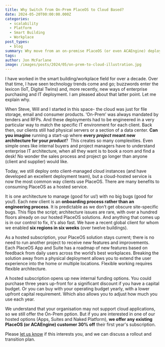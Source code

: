 ```yaml
---
title: Why Switch from On-Prem PlaceOS to Cloud Based?
date: 2024-05-20T00:00:00.000Z
categories:
  - scalability
  - Platform
  - Smart Building
  - Workplace
post_types:
  - blog
summary: Why move from an on-premise PlaceOS (or even ACAEngine) deployment to a cloud-based PlaceOS solution?
tags:
author: Jon McFarlane
image: /images/posts/2024/05/on-prem-to-cloud-illustration.jpg
---
```

I have worked in the smart building/workplace field for over a decade. Over that time, I have seen technology trends come and go; buzzwords enter the lexicon (IoT, Digital Twins) and, more recently, new ways of enterprise purchasing and IT deployment. I am pleased about that latter point. Let me explain why. 

When Steve, Will and I started in this space- the cloud was just for file storage, email and consumer products. ‘On-Prem’ was always mandated by tenders and RFPs. And these deployments had to be engineered in a very particular way to match the specific IT environment for each client. Back then, our clients still had physical servers or a section of a data center. **Can you imagine** running a start-up where **every _project_ meant new architecture for your _product_**?  This creates so many complexities. Even simple ones like internal buyers and project managers have to understand enterprise IT architecture, when all they want is to book a room and find a desk! No wonder the sales process and project go longer than anyone (client and supplier) would like. 

Today, we still deploy onto client-managed cloud instances (and have developed an excellent deployment team), but a cloud-hosted service is now the most common way clients use PlaceOS. There are many benefits to consuming PlaceOS as a hosted service. 

It is one architecture to manage (good for us!) with no big bugs (good for you!). Each new client is an **onboarding process rather than an engineering process**. It is predictable as we don’t get obscure site-specific bugs. This flips the script; architecture issues are rare, with over a hundred floors already on our hosted PlaceOS solutions. And anything that comes up is in our control to fix, it's also fast. We have a recent global client for whom we enabled **six regions in six weeks** (over twelve buildings). 

As a hosted subscription, your PlaceOS solution stays current; there is no need to run another project to receive new features and improvements. Each PlaceOS App and Suite has a roadmap of new features based on feedback from daily users across the world’s best workplaces. Breaking the solution away from a physical deployment allows you to extend the user experience into the home or multiple locations. Flexible working requires flexible architecture. 

A hosted subscription opens up new internal funding options. You could purchase three years up-front for a significant discount if you have a capital budget. Or you can buy with your operating budget yearly, with a lower upfront capital requirement. Which also allows you to adjust how much you use each year. 

We understand that your organisation may not support cloud applications, so we still offer the On-Prem pption. But if you are interested in one of our hosted options (Apps, Suites and Naked Platform), **we offer any existing PlaceOS (or ACAEngine) customer 30% off** their first year's subscription. 

Please [let us know](/contact) if this interests you, and we can discuss a rollout and transition plan.

‍
